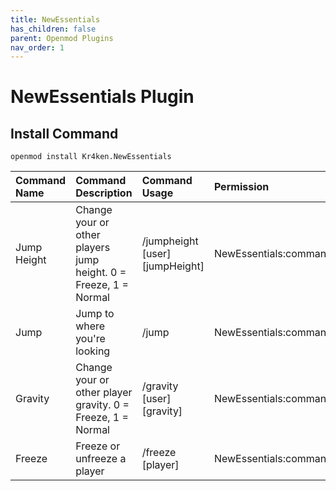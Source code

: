 ```yaml
---
title: NewEssentials
has_children: false
parent: Openmod Plugins
nav_order: 1
---
```


# NewEssentials Plugin

## Install Command

```
openmod install Kr4ken.NewEssentials
```


| Command Name | Command Description | Command Usage | Permission |
|:-------------|:------------------|:------|:------|
|Jump Height   | Change your or other players jump height. 0 = Freeze, 1 = Normal | /jumpheight [user] [jumpHeight]  | NewEssentials:commands.jumpheight.other  |
| Jump | Jump to where you're looking   | /jump  | NewEssentials:commands.jump  |
| Gravity | Change your or other player gravity. 0 = Freeze, 1 = Normal      | /gravity [user] [gravity]   | NewEssentials:commands.gravity.other   |
| Freeze         | Freeze or unfreeze a player | /freeze [player]  | NewEssentials:commands.freeze  |
